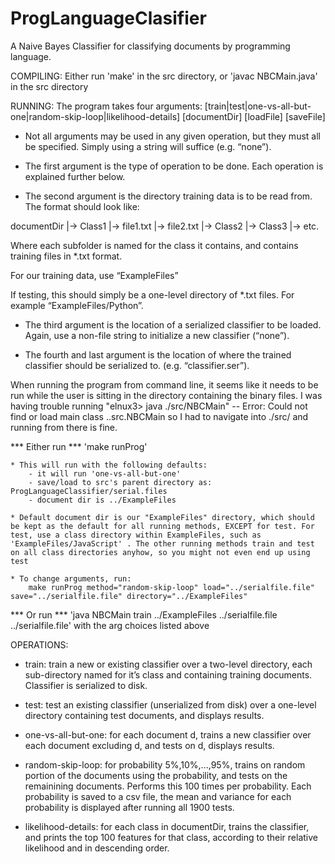 ProgLanguageClasifier
=====================

A Naive Bayes Classifier for classifying documents by programming language.

                                                                     
                                                                     
                                                                     
                                             
COMPILING:
Either run 'make' in the src directory,
or 'javac NBCMain.java' in the src directory

RUNNING:
The program takes four arguments: [train|test|one-vs-all-but-one|random-skip-loop|likelihood-details] [documentDir] [loadFile] [saveFile]

* Not all arguments may be used in any given operation, but they must all be specified. Simply using a string will suffice (e.g. “none”).

* The first argument is the type of operation to be done. Each operation is explained further below.

* The second argument is the directory training data is to be read from. The format should look like:

documentDir
 |-> Class1
      |-> file1.txt
      |-> file2.txt
 |-> Class2
 |-> Class3
 |-> etc.

Where each subfolder is named for the class it contains, and contains training files in *.txt format.

For our training data, use “ExampleFiles”

If testing, this should simply be a one-level directory of *.txt files. For example “ExampleFiles/Python”.

* The third argument is the location of a serialized classifier to be loaded.  Again, use a non-file string to initialize a new classifier (“none”).

* The fourth and last argument is the location of where the trained classifier should be serialized to. (e.g. “classifier.ser”).

When running the program from command line, it seems like it needs to be run while the user is sitting in the directory containing the binary files. I was having trouble running "elnux3> java ./src/NBCMain"
-- Error: Could not find or load main class ..src.NBCMain
so I had to navigate into ./src/ and running from there is fine.


*** Either run 
*** 'make runProg'
	
	* This will run with the following defaults:
		- it will run 'one-vs-all-but-one'
		- save/load to src's parent directory as: ProgLanguageClassifier/serial.files
		- document dir is ../ExampleFiles

	* Default document dir is our "ExampleFiles" directory, which should be kept as the default for all running methods, EXCEPT for test. For test, use a class directory within ExampleFiles, such as 'ExampleFiles/JavaScript' . The other running methods train and test on all class directories anyhow, so you might not even end up using test

	* To change arguments, run:
		make runProg method="random-skip-loop" load="../serialfile.file" save="../serialfile.file" directory="../ExampleFiles" 

*** Or run
*** 'java NBCMain train ../ExampleFiles ../serialfile.file ../serialfile.file'
	with the arg choices listed above


OPERATIONS:
* train: train a new or existing classifier over a two-level directory, each sub-directory named for it’s class and containing training documents. Classifier is serialized to disk.

* test: test an existing classifier (unserialized from disk) over a one-level directory containing test documents, and displays results.

* one-vs-all-but-one: for each document d, trains a new classifier over each document excluding d, and tests on d, displays results.

* random-skip-loop: for probability 5%,10%,...,95%, trains on random portion of the documents using the probability, and tests on the remainining documents. Performs this 100 times per probability. Each probability is saved to a csv file, the mean and variance for each probability is displayed after running all 1900 tests.

* likelihood-details: for each class in documentDir, trains the classifier, and prints the top 100 features for that class, according to their relative likelihood and in descending order.
